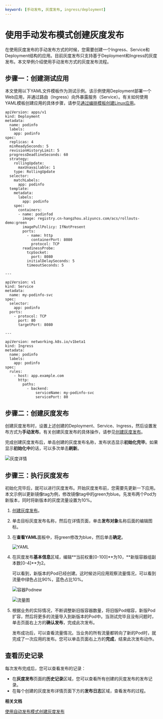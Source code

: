 ```yaml
---
keyword: [手动发布, 灰度发布, ingress/deployment]
---
```


# 使用手动发布模式创建灰度发布

在使用灰度发布的手动发布方式的时候，您需要创建一个Ingress、Service和Deployment结构的应用。目前灰度发布只支持基于Deployment和Ingress的灰度发布。本文举例介绍使用手动发布方式的灰度发布流程。

## 步骤一：创建测试应用

本文使用以下YAML文件模板作为测试示例。该示例使用Deployment部署一个Web应用，并通过路由（Ingress）向外暴露服务（Service）。有关如何使用YAML模板创建应用的具体步骤，请参见[通过编排模板创建Linux应用](/cn.zh-CN/Kubernetes集群用户指南/应用/工作负载/创建无状态工作负载Deployment.md)。

```
apiVersion: apps/v1
kind: Deployment
metadata:
  name: podinfo
  labels:
    app: podinfo
spec:
  replicas: 4
  minReadySeconds: 5
  revisionHistoryLimit: 5
  progressDeadlineSeconds: 60
  strategy:
    rollingUpdate:
      maxUnavailable: 1
    type: RollingUpdate
  selector:
    matchLabels:
      app: podinfo
  template:
    metadata:
      labels:
        app: podinfo
    spec:
      containers:
      - name: podinfod
        image: registry.cn-hangzhou.aliyuncs.com/acs/rollouts-demo:green
        imagePullPolicy: IfNotPresent
        ports:
          - name: http
            containerPort: 8080
            protocol: TCP
        readinessProbe:
          tcpSocket:
            port: 8080
          initialDelaySeconds: 5
          timeoutSeconds: 5

---

apiVersion: v1
kind: Service
metadata:
  name: my-podinfo-svc
spec:
  selector:
    app: podinfo
  ports:
    - protocol: TCP
      port: 80
      targetPort: 8080

---

apiVersion: networking.k8s.io/v1beta1
kind: Ingress
metadata:
  name: podinfo
  labels:
    app: podinfo
spec:
  rules:
    - host: app.example.com
      http:
        paths:
          - backend:
              serviceName: my-podinfo-svc
              servicePort: 80
```

## 步骤二：创建灰度发布

创建灰度发布时，设置上述创建的Deployment、Service、Ingress，然后设置发布方式为**手动发布**。有关创建灰度发布的具体操作，请参见[创建灰度发布](/cn.zh-CN/Kubernetes集群用户指南/发布/灰度发布/创建灰度发布.md)。

完成创建灰度发布后，单击创建的灰度发布名称，发布状态显示**初始化完毕**。如果显示**初始化中**的话，可以多次单击**刷新**。

![灰度详情](https://static-aliyun-doc.oss-accelerate.aliyuncs.com/assets/img/zh-CN/4920052061/p172320.png)

## 步骤三：执行灰度发布

初始化完毕后，就可以进行灰度发布。开始灰度发布前，您需要先更新一下应用。本文示例以更新镜像tag为例，修改镜像tag中的green为blue。先发布两个Pod为新版本，同时将新版本的灰度流量设置为10%。

1.  [创建灰度发布](/cn.zh-CN/Kubernetes集群用户指南/发布/灰度发布/创建灰度发布.md)。

2.  单击目标灰度发布名称，然后在详情页面，单击**发布对象**名称后面的编辑图标。

3.  在**查看YAML**面板中，将green修改为blue，然后单击**确定**。

    ![YAML](https://static-aliyun-doc.oss-accelerate.aliyuncs.com/assets/img/zh-CN/5920052061/p172329.png)

4.  在灰度发布**基本信息**区域，编辑**当前权重\[0-100\]**为10，**新版容器组副本数\[0-4\]**为2。

    可以看到，新版本的Pod已经创建。这时候访问应用观察流量情况，可以看到流量中绿色占比90%，蓝色占比10%。

    ![容器Podnew](https://static-aliyun-doc.oss-accelerate.aliyuncs.com/assets/img/zh-CN/5920052061/p172361.png)

    ![流量图](https://static-aliyun-doc.oss-accelerate.aliyuncs.com/assets/img/zh-CN/5920052061/p172365.png)

5.  根据业务的实际情况，不断调整新旧版容器数量，将旧版Pod缩容，新版Pod扩容，然后将更多的流量导入到新版本的Pod中。当测试完毕且没有问题时，单击页面右上方的**确认发布**，完成此次发布。

    发布成功后，可以查看流量情况。当业务的所有流量都转向了新的Pod时，就完成了一次应用的发布。您可以单击页面右上方的**完成**，结束此次发布动作。


## 查看历史记录

每次发布完成后，您可以查看发布的记录：

-   在**灰度发布**页面的**历史记录**区域，您可以查看所有创建的灰度发布的发布记录。
-   在每个创建的灰度发布详情页面下方的**发布日志**区域，查看发布的过程。

**相关文档**  


[使用自动发布模式创建灰度发布](/cn.zh-CN/Kubernetes集群用户指南/发布/灰度发布/使用自动发布模式创建灰度发布.md)

